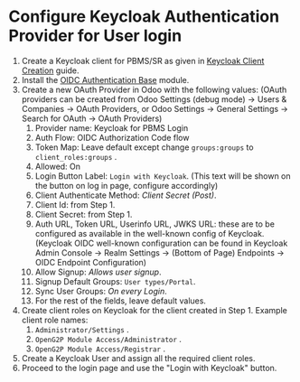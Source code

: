 # Configure Keycloak Authentication Provider for User login

1. Create a Keycloak client for PBMS/SR as given in [Keycloak Client Creation](../../../../../deployment/deployment-guide/keycloak-client-creation.md) guide.
2. Install the [OIDC Authentication Base](../../../../development/odoo-modules/authentication-oidc-base.md) module.&#x20;
3. Create a new OAuth Provider in Odoo with the following values: (OAuth providers can be created from Odoo Settings (debug mode) -> Users & Companies -> OAuth Providers, or Odoo Settings -> General Settings -> Search for OAuth -> OAuth Providers)
   1. Provider name: Keycloak for PBMS Login
   2. Auth Flow: OIDC Authorization Code flow
   3. Token Map: Leave default except change `groups:groups` to `client_roles:groups` .
   4. Allowed: On
   5. Login Button Label: `Login with Keycloak`. (This text will be shown on the button on log in page, configure accordingly)
   6. Client Authenticate Method: _Client Secret (Post)_.
   7. Client Id: from Step 1.
   8. Client Secret: from Step 1.
   9. Auth URL, Token URL, Userinfo URL, JWKS URL: these are to be configured as available in the well-known config of Keycloak. (Keycloak OIDC well-known configuration can be found in Keycloak Admin Console -> Realm Settings -> (Bottom of Page) Endpoints -> OIDC Endpoint Configuration)
   10. Allow Signup: _Allows user signup_.
   11. Signup Default Groups: `User types/Portal`.
   12. Sync User Groups: _On every Login_.
   13. For the rest of the fields, leave default values.
4. Create client roles on Keycloak for the client created in Step 1. Example client role names:
   1. `Administrator/Settings` .
   2. `OpenG2P Module Access/Administrator` .
   3. `OpenG2P Module Access/Registrar` .
5. Create a Keycloak User and assign all the required client roles.
6. Proceed to the login page and use the "Login with Keycloak" button.
